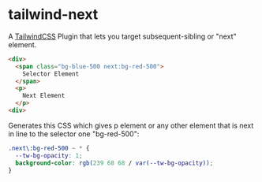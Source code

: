 # tailwind-next
A [TailwindCSS](https://tailwindcss.com/ "TailwindCSS") Plugin that lets you target subsequent-sibling or "next" element.

```html
<div>
  <span class="bg-blue-500 next:bg-red-500">
    Selector Element
  </span>
  <p>
    Next Element
  </p>
<div>
```

Generates this CSS which gives p element or any other element that is next in line to the selector one "bg-red-500":

```css
.next\:bg-red-500 ~ * {
  --tw-bg-opacity: 1;
  background-color: rgb(239 68 68 / var(--tw-bg-opacity));
}
```